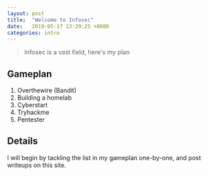 ```yaml
---
layout: post
title:  "Welcome to Infosec"
date:   2019-05-17 13:29:25 +0800
categories: intro
---
```


> Infosec is a vast field, here's my plan

## Gameplan

1. Overthewire (Bandit)
2. Building a homelab
3. Cyberstart
4. Tryhackme
5. Pentester

## Details

I will begin by tackling the list in my gameplan one-by-one, and post writeups on this site.